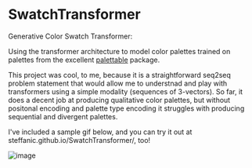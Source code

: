 # SwatchTransformer

Generative Color Swatch Transformer:

Using the transformer architecture to model color palettes trained on palettes from the excellent [palettable](https://pypi.org/project/palettable/) package. 

This project was cool, to me, because it is a straightforward seq2seq problem statement that would allow me to understnad and play with transformers using a simple modality (sequences of 3-vectors). So far, it does a decent job at producing qualitative color palettes, but without positonal encoding and palette type encoding it struggles with producing sequential and divergent palettes.

I've included a sample gif below, and you can try it out at steffanic.github.io/SwatchTransformer/, too!

![image](https://user-images.githubusercontent.com/38746732/230979805-b4c86452-c24f-44b8-b39e-1d7c5f31fe1d.gif)


